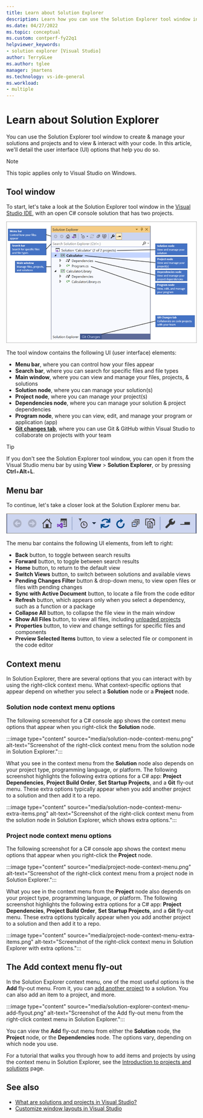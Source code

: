 ```yaml
---
title: Learn about Solution Explorer
description: Learn how you can use the Solution Explorer tool window in Visual Studio to create & manage your files, projects, and solutions.
ms.date: 04/27/2022
ms.topic: conceptual
ms.custom: contperf-fy22q1
helpviewer_keywords:
- solution explorer [Visual Studio]
author: TerryGLee
ms.author: tglee
manager: jmartens
ms.technology: vs-ide-general
ms.workload:
- multiple
---
```

# Learn about Solution Explorer

You can use the Solution Explorer tool window to create & manage your solutions and projects and to view & interact with your code. In this article, we'll detail the user interface (UI) options that help you do so.

> [!NOTE]
> This topic applies only to Visual Studio on Windows.

## Tool window

To start, let's take a look at the Solution Explorer tool window in the [Visual Studio IDE](../get-started/visual-studio-ide.md), with an open C# console solution that has two projects.

[![An annotated screenshot of the Solution Explorer tool window in Visual Studio.](media/solution-explorer-tool-window.png)](media/solution-explorer-tool-window.png#lightbox)

The tool window contains the following UI (user interface) elements:

- **Menu bar**, where you can control how your files appear
- **Search bar**, where you can search for specific files and file types
- **Main window**, where you can view and manage your files, projects, & solutions
- **Solution node**, where you can manage your solution(s)
- **Project node**, where you can manage your project(s)
- **Dependencies node**, where you can manage your solution & project dependencies
- **Program node**, where you can view, edit, and manage your program or application (app)
- **[Git changes tab](../version-control/git-with-visual-studio.md?view=vs-2019&preserve-view=true#git-changes-window-in-visual-studio-2019)**, where you can use Git & GitHub within Visual Studio to collaborate on projects with your team

> [!TIP]
> If you don't see the Solution Explorer tool window, you can open it from the Visual Studio menu bar by using **View** > **Solution Explorer**, or by pressing **Ctrl**+**Alt**+**L**.

## Menu bar

To continue, let's take a closer look at the Solution Explorer menu bar.

![An annotated screenshot of the Solution Explorer menu bar in Visual Studio.](media/solution-explorer-menu-bar.png)

The menu bar contains the following UI elements, from left to right:

- **Back** button, to toggle between search results
- **Forward** button, to toggle between search results
- **Home** button, to return to the default view
- **Switch Views** button, to switch between solutions and available views
- **Pending Changes Filter** button & drop-down menu, to view open files or files with pending changes
- **Sync with Active Document** button, to locate a file from the code editor
- **Refresh** button, which appears only when you select a dependency, such as a function or a package
- **Collapse All** button, to collapse the file view in the main window
- **Show All Files** button, to view all files, including [unloaded projects](filtered-solutions.md#toggle-unloaded-project-visibility)
- **Properties** button, to view and change settings for specific files and components
- **Preview Selected Items** button, to view a selected file or component in the code editor

## Context menu

In Solution Explorer, there are several options that you can interact with by using the right-click context menu. What context-specific options that appear depend on whether you select a **Solution** node or a **Project** node.

### Solution node context menu options

The following screenshot for a C# console app shows the context menu options that appear when you right-click the **Solution** node.

:::image type="content" source="media/solution-node-context-menu.png" alt-text="Screenshot of the right-click context menu from the solution node in Solution Explorer.":::

What you see in the context menu from the **Solution** node also depends on your project type, programming language, or platform. The following screenshot highlights the following extra options for a C# app: **Project Dependencies**, **Project Build Order**, **Set Startup Projects**, and a **Git** fly-out menu. These extra options typically appear when you add another project to a solution and then add it to a repo.

:::image type="content" source="media/solution-node-context-menu-extra-items.png" alt-text="Screenshot of the right-click context menu from the solution node in Solution Explorer, which shows extra options.":::

### Project node context menu options

The following screenshot for a C# console app shows the context menu options that appear when you right-click the **Project** node.

:::image type="content" source="media/project-node-context-menu.png" alt-text="Screenshot of the right-click context menu from a project node in Solution Explorer.":::

What you see in the context menu from the **Project** node also depends on your project type, programming language, or platform. The following screenshot highlights the following extra options for a C# app: **Project Dependencies**, **Project Build Order**, **Set Startup Projects**, and a **Git** fly-out menu. These extra options typically appear when you add another project to a solution and then add it to a repo.

:::image type="content" source="media/project-node-context-menu-extra-items.png" alt-text="Screenshot of the right-click context menu in Solution Explorer with extra options.":::

## The Add context menu fly-out

In the Solution Explorer context menu, one of the most useful options is the **Add** fly-out menu. From it, you can [add another project](../get-started/csharp/tutorial-console-part-2.md#add-another-project) to a solution. You can also add an item to a project, and more.

:::image type="content" source="media/solution-explorer-context-menu-add-flyout.png" alt-text="Screenshot of the Add fly-out menu from the right-click context menu in Solution Explorer.":::

You can view the **Add** fly-out menu from either the **Solution** node, the **Project** node, or the **Dependencies** node. The options vary, depending on which node you use.

For a tutorial that walks you through how to add items and projects by using the context menu in Solution Explorer, see the [Introduction to projects and solutions](../get-started/tutorial-projects-solutions.md#add-an-item-to-the-project) page.

## See also

- [What are solutions and projects in Visual Studio?](solutions-and-projects-in-visual-studio.md)
- [Customize window layouts in Visual Studio](customizing-window-layouts-in-visual-studio.md)
